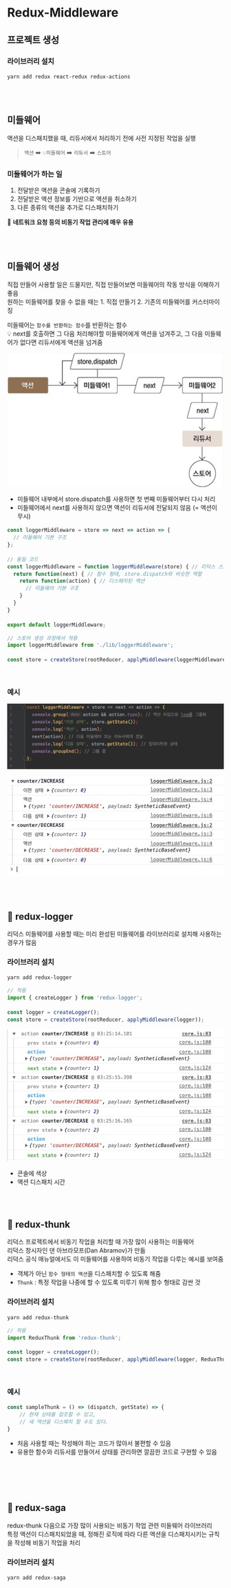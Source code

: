 # Redux-Middleware

## 프로젝트 생성

### 라이브러리 설치

```
yarn add redux react-redux redux-actions
```

<br><br>

## 미들웨어 

액션을 디스패치했을 때, 리듀서에서 처리하기 전에 사전 지정된 작업을 실행   

> `액션` ➡️ `💡미들웨어` ➡️ `리듀서` ➡️ `스토어`

### 미들웨어가 하는 일 

1. 전달받은 액션을 콘솔에 기록하기
2. 전달받은 액션 정보를 기반으로 액션을 취소하기
3. 다른 종류의 액션을 추가로 디스패치하기 

📌 **네트워크 요청 등의 비동기 작업 관리에 매우 유용**

<br><br>

## 미들웨어 생성 

직접 만들어 사용할 일은 드물지만, 직접 만들어보면 미들웨어의 작동 방식을 이해하기 좋음  
원하는 미들웨어를 찾을 수 없을 때는 1. 직접 만들기 2. 기존의 미들웨어를 커스터마이징 

미들웨어는 `함수를 반환하는 함수`를 반환하는 함수  
💡 next를 호출하면 그 다음 처리해야할 미들웨어에게 액션을 넘겨주고, 그 다음 미들웨어가 없다면 리듀서에게 액션을 넘겨줌 

![](../Images/리덕스미들웨어_1.png)

* 미들웨어 내부에서 store.dispatch를 사용하면 첫 번째 미들웨어부터 다시 처리 
* 미들웨어에서 next를 사용하지 않으면 액션이 리듀서에 전달되지 않음 (= 액션이 무시)

```js
const loggerMiddleware = store => next => action => {
  // 미들웨어 기본 구조
};

// 동일 코드
const loggerMiddleware = function loggerMiddleware(store) { // 리덕스 스토어 인스턴스 
  return function(next) { // 함수 형태, store.dispatch와 비슷한 역할 
    return function(action) { // 디스패치된 액션 
      // 미들웨어 기본 구조
    }
  }
}

export default loggerMiddleware;
```

```js
// 스토어 생성 과정에서 적용 
import loggerMiddleware from './lib/loggerMiddleware';

const store = createStore(rootReducer, applyMiddleware(loggerMiddleware));
```

<br>

### 예시

![](../Images/리덕스미들웨어_2.png)

![](../Images/리덕스미들웨어_3.png)

<br><br>

## 📌 redux-logger

리덕스 미들웨어를 사용할 때는 미리 완성된 미들웨어를 라이브러리로 설치해 사용하는 경우가 많음  

### 라이브러리 설치

```
yarn add redux-logger
```

```js
// 적용 
import { createLogger } from 'redux-logger';

const logger = createLogger();
const store = createStore(rootReducer, applyMiddleware(logger));
```

![](../Images/리덕스미들웨어_4.png)

* 콘솔에 색상
* 액션 디스패치 시간

<br><br>

## 📌 redux-thunk

리덕스 프로젝트에서 비동기 작업을 처리할 때 가장 많이 사용하는 미들웨어  
리덕스 창시자인 댄 아브라모프(Dan Abramov)가 만듦  
리덕스 공식 매뉴얼에서도 이 미들웨어를 사용하여 비동기 작업을 다루는 예시를 보여줌

* 객체가 아닌 `함수 형태의 액션`을 디스패치할 수 있도록 해줌
* `Thunk` : 특정 작업을 나중에 할 수 있도록 미루기 위해 함수 형태로 감싼 것

### 라이브러리 설치

```
yarn add redux-thunk
```

```js
// 적용 
import ReduxThunk from 'redux-thunk';

const logger = createLogger();
const store = createStore(rootReducer, applyMiddleware(logger, ReduxThunk));
```

<br>

### 예시

```js
const sampleThunk = () => (dispatch, getState) => {
    // 현재 상태를 참조할 수 있고, 
    // 새 액션을 디스패치 할 수도 있다.
}
```

* 처음 사용할 때는 작성해야 하는 코드가 많아서 불편할 수 있음
* 유용한 함수와 리듀서를 만들어서 상태를 관리하면 깔끔한 코드로 구현할 수 있음 

<br>


<br><br>

## 📌 redux-saga

redux-thunk 다음으로 가장 많이 사용되는 비동기 작업 관련 미들웨어 라이브러리  
특정 액션이 디스패치되었을 때, 정해진 로직에 따라 다른 액션을 디스패치시키는 규칙을 작성해 비동기 작업을 처리

### 라이브러리 설치

```
yarn add redux-saga
```





